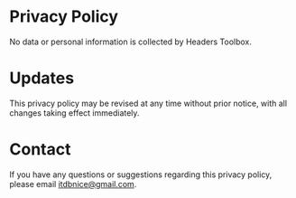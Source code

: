 # Privacy Policy
No data or personal information is collected by Headers Toolbox.

# Updates
This privacy policy may be revised at any time without prior notice, with all changes taking effect immediately.

# Contact
If you have any questions or suggestions regarding this privacy policy, please email itdbnice@gmail.com.
